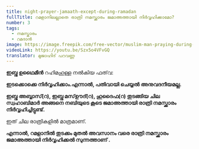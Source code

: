 ```yaml
---
title: night-prayer-jamaath-except-during-ramadan
fullTitle: റമളാനിലല്ലാതെ രാത്രി നമസ്ക്കാരം ജമാഅത്തായി നിർവ്വഹിക്കാമോ?
number: 3
tags:
  - നമസ്കാരം
  - റമദാൻ
image: https://image.freepik.com/free-vector/muslim-man-praying-during-night_44392-392.jpg
videoLink: https://youtu.be/Szx5o4VFvGQ
translator: മുജാഹിദ് പറവണ്ണ
---
```

**ഇബ്നു ഉഥൈമീൻ** റഹിമഹുള്ള നൽകിയ ഫത്‌വ:

**ഇടക്കൊക്കെ നിർവ്വഹിക്കാം.എന്നാൽ, പതിവായി ചെയ്യൽ അനുവദനീയമല്ല.**

**ഇബ്നു അബ്ബാസ്(റ), ഇബ്നു മസ്ഊദ്(റ), ഹുദൈഫ(റ) തുടങ്ങിയ ചില സ്വഹാബിമാർ അങ്ങനെ നബിയുടെ കൂടെ ജമാഅത്തായി രാത്രി നമസ്ക്കാരം നിർവ്വഹിച്ചിട്ടുണ്ട്.**

ഇത് ചില രാത്രികളിൽ മാത്രമാണ്.

**എന്നാൽ, റമളാനിൽ തുടക്കം മുതൽ അവസാനം വരെ രാത്രി നമസ്ക്കാരം ജമാഅത്തായി നിർവ്വഹിക്കൽ സുന്നത്താണ് .**
